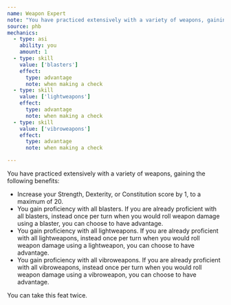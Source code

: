 ```yaml
---
name: Weapon Expert
note: "You have practiced extensively with a variety of weapons, gaining the following benefits:"
source: phb
mechanics:
  - type: asi
    ability: you
    amount: 1
  - type: skill
    value: ['blasters']
    effect:
      type: advantage
      note: when making a check
  - type: skill
    value: ['lightweapons']
    effect:
      type: advantage
      note: when making a check
  - type: skill
    value: ['vibroweapons']
    effect:
      type: advantage
      note: when making a check

---
```

You have practiced extensively with a variety of weapons, gaining the following benefits:
- Increase your Strength, Dexterity, or Constitution score by 1, to a maximum of 20.
- You gain proficiency with all blasters. If you are already proficient with all blasters, instead once per turn when you would roll weapon damage using a blaster, you can choose to have advantage.
- You gain proficiency with all lightweapons. If you are already proficient with all lightweapons, instead once per turn when you would roll weapon damage using a lightweapon, you can choose to have advantage.
- You gain proficiency with all vibroweapons. If you are already proficient with all vibroweapons, instead once per turn when you would roll weapon damage using a vibroweapon, you can choose to have advantage.

You can take this feat twice. 

